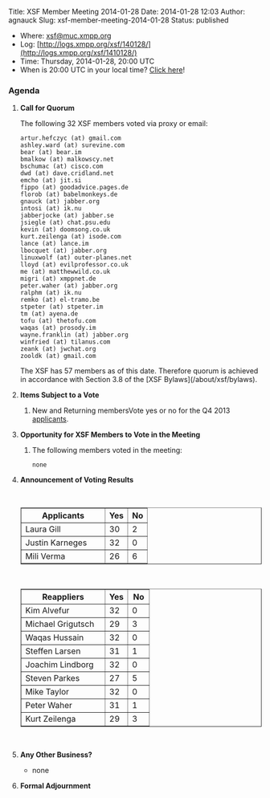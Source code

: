 Title: XSF Member Meeting 2014-01-28
Date: 2014-01-28 12:03
Author: agnauck
Slug: xsf-member-meeting-2014-01-28
Status: published

-   <span>Where</span>: [xsf@muc.xmpp.org  
   ](xmpp:xsf@muc.xmpp.org?join)
-   Log:
    [http://logs.xmpp.org/xsf/140128/](http://logs.xmpp.org/xsf/1410128/)
-   Time: Thursday, 2014-01-28, 20:00 UTC
-   When is 20:00 UTC in your local time? [Click
    here](http://www.worldtimeserver.com/)!

### Agenda

1.  **Call for Quorum**

    The following 32 XSF members voted via proxy or email:

        artur.hefczyc (at) gmail.com
        ashley.ward (at) surevine.com
        bear (at) bear.im
        bmalkow (at) malkowscy.net
        bschumac (at) cisco.com
        dwd (at) dave.cridland.net
        emcho (at) jit.si
        fippo (at) goodadvice.pages.de
        florob (at) babelmonkeys.de
        gnauck (at) jabber.org
        intosi (at) ik.nu
        jabberjocke (at) jabber.se
        jsiegle (at) chat.psu.edu
        kevin (at) doomsong.co.uk
        kurt.zeilenga (at) isode.com
        lance (at) lance.im
        lbocquet (at) jabber.org
        linuxwolf (at) outer-planes.net
        lloyd (at) evilprofessor.co.uk
        me (at) matthewwild.co.uk
        migri (at) xmppnet.de
        peter.waher (at) jabber.org
        ralphm (at) ik.nu
        remko (at) el-tramo.be
        stpeter (at) stpeter.im
        tm (at) ayena.de
        tofu (at) thetofu.com
        waqas (at) prosody.im
        wayne.franklin (at) jabber.org
        winfried (at) tilanus.com
        zeank (at) jwchat.org
        zooldk (at) gmail.com

    <p>
    The XSF has 57 members as of this date. Therefore quorum is achieved
    in accordance with Section 3.8 of the [XSF
    Bylaws](/about/xsf/bylaws).

2.  **Items Subject to a Vote**
    1.  New and Returning membersVote yes or no for the Q4 2013
        [applicants](http://wiki.xmpp.org/web/Membership_Applications_Q4_2013).

3.  **Opportunity for XSF Members to Vote in the Meeting**
    1.  The following members voted in the meeting:

            none

4.  **Announcement of Voting Results**

     

    <table border="1" cellspacing="0" cellpadding="3">
    <tbody>
    <tr>
    <th style="width: 150px;">
    Applicants

    </th>
    <th>
    Yes

    </th>
    <th>
    No

    </th>
    </tr>
    <tr>
    <td>
    Laura Gill

    </td>
    <td>
    30

    </td>
    <td>
    2

    </td>
    </tr>
    <tr>
    <td>
    Justin Karneges

    </td>
    <td>
    32

    </td>
    <td>
    0

    </td>
    </tr>
    <tr>
    <td>
    Mili Verma

    </td>
    <td>
    26

    </td>
    <td>
    6

    </td>
    </tr>
    </tbody>
    </table>
     

    <table border="1" cellspacing="0" cellpadding="3">
    <tbody>
    <tr>
    <th style="width: 150px;">
    Reappliers

    </th>
    <th>
    Yes

    </th>
    <th style="width: 26px">
    No

    </th>
    </tr>
    <tr>
    <td style="height: 27px">
    Kim Alvefur

    </td>
    <td style="height: 27px">
    32

    </td>
    <td style="height: 27px; width: 26px;">
    0

    </td>
    </tr>
    <tr>
    <td style="height: 27px">
    Michael Grigutsch

    </td>
    <td style="height: 27px">
    29

    </td>
    <td style="height: 27px; width: 26px;">
    3

    </td>
    </tr>
    <tr>
    <td style="height: 22px">
    Waqas Hussain

    </td>
    <td style="height: 22px">
    32

    </td>
    <td style="height: 22px; width: 26px;">
    0

    </td>
    </tr>
    <tr>
    <td>
    Steffen Larsen

    </td>
    <td>
    31

    </td>
    <td style="width: 26px">
    1

    </td>
    </tr>
    <tr>
    <td>
    Joachim Lindborg

    </td>
    <td>
    32

    </td>
    <td style="width: 26px">
    0

    </td>
    </tr>
    <tr>
    <td>
    Steven Parkes

    </td>
    <td>
    27

    </td>
    <td style="width: 26px">
    5

    </td>
    </tr>
    <tr>
    <td>
    Mike Taylor

    </td>
    <td>
    32

    </td>
    <td style="width: 26px">
    0

    </td>
    </tr>
    <tr>
    <td>
    Peter Waher

    </td>
    <td>
    31

    </td>
    <td style="width: 26px">
    1

    </td>
    </tr>
    <tr>
    <td>
    Kurt Zeilenga

    </td>
    <td>
    29

    </td>
    <td style="width: 26px">
    3

    </td>
    </tr>
    </tbody>
    </table>
    <p>
     

5.  **Any Other Business?**
    -   none

    <p>
      
6.  **Formal Adjournment**


